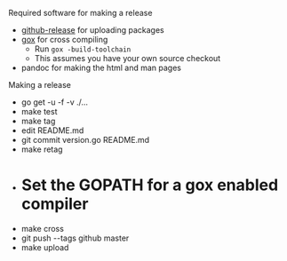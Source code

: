 Required software for making a release
  * [github-release](https://github.com/aktau/github-release) for uploading packages
  * [gox](https://github.com/mitchellh/gox) for cross compiling
    * Run `gox -build-toolchain`
    * This assumes you have your own source checkout
  * pandoc for making the html and man pages

Making a release
  * go get -u -f -v ./...
  * make test
  * make tag
  * edit README.md
  * git commit version.go README.md
  * make retag
  * # Set the GOPATH for a gox enabled compiler
  * make cross
  * git push --tags github master
  * make upload
